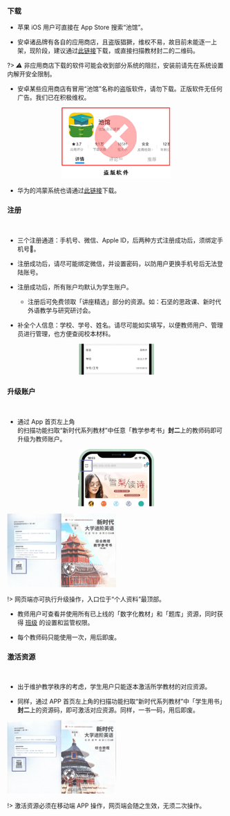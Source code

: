 ### 下载

- 苹果 iOS 用户可直接在 App Store 搜索“池馆”。

- 安卓诸品牌有各自的应用商店，且盗版猖獗，维权不易，故目前未能逐一上架，现阶段，建议通过[此链接](http://www.pointhouse.cn/download ':target=_blank')下载，或直接扫描教材封二的二维码。

?> _⚠️_ 非应用商店下载的软件可能会收到部分系统的阻拦，安装前请先在系统设置内解开安全限制。

- 安卓某些应用商店有冒用“池馆”名称的盗版软件，请勿下载。正版软件无任何广告。我们已在积极维权。

<p align="center">
<img src="_pic/盗版软件.png" width="50%" alt="盗版软件">
</br>
</p>

- 华为的鸿蒙系统也请通过<a href="http://www.pointhouse.cn/download" target="_blank">此链接</a>下载。

### 注册

</br>

* 三个注册通道：手机号、微信、Apple ID，后两种方式注册成功后，<span title="因国家政策要求，使用互联网服务必须采取实名制">须绑定手机号📱</span>。

* 注册成功后，请尽可能绑定微信，并设置密码，以防用户更换手机号后无法登陆账号。

* 注册成功后，所有账户均默认为学生账户。
  * 注册后可免费领取「讲座精选」部分的资源。如：石坚的思政课、新时代外语教学与研究研讨会。

* 补全个人信息：学校、学号、姓名。请尽可能如实填写，以便教师用户、管理员进行管理，也方便查阅<span class="highlight">校本材料</span>。

<p align="center">
<img src="_pic/02.png" width="35%" alt="池馆Ver.2.3.1">
</br>
</p>

### 升级账户

</br>

* 通过<span class="highlight"> App 首页左上角</span>的扫描功能扫取“新时代系列教材”中任意「教学参考书」<span style="cursor: help;" onclick="showdiv1()">**封二**</span><span class="ps-icon ps-icon-hand-pointer-left"></span>上的<span class="highlight">教师码</span>即可升级为教师账户。

<p align="center">
    <img src="_pic/04.png" width="35%" alt="池馆Ver.2.3.1">
</p>

<div id="img1"><img src="_pic/teacher-code.png"  width="50%"></div>

!> 网页端亦可执行升级操作，入口位于“个人资料”最顶部。

* 教师用户可查看并使用<span class="highlight">所有已上线的「数字化教材」和「题库」资源</span>，同时获得 [班级](Digiclass) 的设置和监管权限。

* 每个教师码只能使用一次，用后即废。

### 激活资源

</br>

* 出于维护教学秩序的考虑，学生用户只能逐本激活所学教材的对应资源。

* 同样，通过 APP 首页左上角的扫描功能扫取“新时代系列教材”中「学生用书」<span style="cursor: help;" onclick="showdiv2()">**封二**</span><span class="ps-icon ps-icon-hand-pointer-left"></span>上的<span class="highlight">资源码</span>，即可激活对应资源。同样，一书一码，用后即废。

<div id="img2"><img src="_pic/resources-code.png"  width="50%"></div>

!> 激活资源必须在移动端 APP 操作，网页端会随之生效，无须二次操作。
